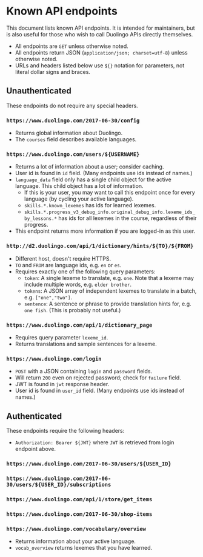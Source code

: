 # Known API endpoints

This document lists known API endpoints. It is intended for maintainers, but
is also useful for those who wish to call Duolingo APIs directly themselves.

* All endpoints are `GET` unless otherwise noted.
* All endpoints return JSON (`application/json; charset=utf-8`) unless
  otherwise noted.
* URLs and headers listed below use `${}` notation for parameters, not
  literal dollar signs and braces.

## Unauthenticated

These endpoints do not require any special headers.

### `https://www.duolingo.com/2017-06-30/config`

* Returns global information about Duolingo.
* The `courses` field describes available languages.

### `https://www.duolingo.com/users/${USERNAME}`

* Returns a lot of information about a user; consider caching.
* User id is found in `id` field. (Many endpoints use ids instead of names.)
* `language_data` field only has a single child object for the active
  language. This child object has a lot of information.
  * If this is your user, you may want to call this endpoint once for
    every language (by cycling your active language).
  * `skills.*.known_lexemes` has ids for learned lexemes.
  * `skills.*.progress_v3_debug_info.original_debug_info.lexeme_ids_by_lessons.*`
    has ids for all lexemes in the course, regardless of their progress.
* This endpoint returns more information if you are logged-in as this user.

### `http://d2.duolingo.com/api/1/dictionary/hints/${TO}/${FROM}`

* Different host, doesn't require HTTPS.
* `TO` and `FROM` are language ids, e.g. `en` or `es`.
* Requires exactly one of the following query parameters:
  * `token`: A single lexeme to translate, e.g. `one`. Note that a lexeme
    may include multiple words, e.g. `elder brother`.
  * `tokens`: A JSON array of independent lexemes to translate in a batch,
    e.g. `["one","two"]`.
  * `sentence`: A sentence or phrase to provide translation hints for, e.g. `one
    fish`. (This is probably not useful.)

### `https://www.duolingo.com/api/1/dictionary_page`

* Requires query parameter `lexeme_id`.
* Returns translations and sample sentences for a lexeme.

### `https://www.duolingo.com/login`

* `POST` with a JSON containing `login` and `password` fields.
* Will return `200` even on rejected password; check for `failure` field.
* JWT is found in `jwt` response header.
* User id is found in `user_id` field. (Many endpoints use ids instead of
  names.)

## Authenticated

These endpoints require the following headers:

* `Authorization: Bearer ${JWT}` where `JWT` is retrieved from login endpoint
  above.

### `https://www.duolingo.com/2017-06-30/users/${USER_ID}`

### `https://www.duolingo.com/2017-06-30/users/${USER_ID}/subscriptions`

### `https://www.duolingo.com/api/1/store/get_items`

### `https://www.duolingo.com/2017-06-30/shop-items`

### `https://www.duolingo.com/vocabulary/overview`

* Returns information about your active language.
* `vocab_overview` returns lexemes that you have learned.
